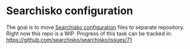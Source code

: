 # Searchisko configuration

The goal is to move [Searchisko configuration](https://github.com/searchisko/searchisko/tree/master/configuration)
files to separate repository. Right now this repo is a WIP.
Progress of this task can be tracked in: <https://github.com/searchisko/searchisko/issues/71>
